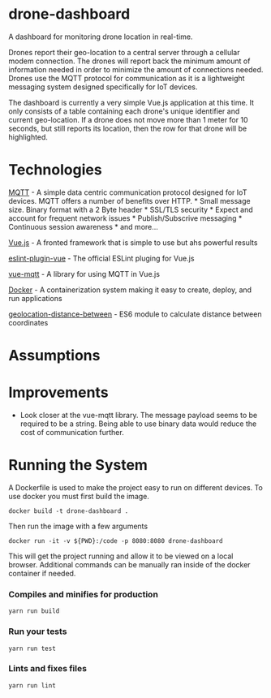 # drone-dashboard

A dashboard for monitoring drone location in real-time.  

Drones report their geo-location to a central server through a cellular modem connection.  The drones will report back the minimum amount of information needed in order to minimize the amount of connections needed.  Drones use the MQTT protocol for communication as it is a lightweight messaging system designed specifically for IoT devices.  

The dashboard is currently a very simple Vue.js application at this time.  It only consists of a table containing each drone's unique identifier and current geo-location.  If a drone does not move more than 1 meter for 10 seconds, but still reports its location, then the row for that drone will be highlighted.

# Technologies

[MQTT](http://mqtt.org/) - A simple data centric communication protocol designed for IoT devices.  MQTT offers a number of benefits over HTTP.
    * Small message size.  Binary format with a 2 Byte header
    * SSL/TLS security
    * Expect and account for frequent network issues
    * Publish/Subscrive messaging
    * Continuous session awareness
    * and more...

[Vue.js](https://vuejs.org/) - A fronted framework that is simple to use but ahs powerful results

[eslint-plugin-vue](https://eslint.vuejs.org/) - The official ESLint pluging for Vue.js

[vue-mqtt](https://github.com/nik-zp/vue-mqtt) - A library for using MQTT in Vue.js

[Docker](https://www.docker.com/) - A containerization system making it easy to create, deploy, and run applications

[geolocation-distance-between](https://github.com/joelcolucci/geolocation-distance-between) - ES6 module to calculate distance between coordinates

# Assumptions

# Improvements

* Look closer at the vue-mqtt library.  The message payload seems to be required to be a string.  Being able to use binary data would reduce the cost of communication further.

# Running the System

A Dockerfile is used to make the project easy to run on different devices.  To use docker you must first build the image.

```
docker build -t drone-dashboard .
```

Then run the image with a few arguments
```
docker run -it -v ${PWD}:/code -p 8080:8080 drone-dashboard
```

This will get the project running and allow it to be viewed on a local browser.  Additional commands can be manually ran inside of the docker container if needed.

### Compiles and minifies for production
```
yarn run build
```

### Run your tests
```
yarn run test
```

### Lints and fixes files
```
yarn run lint
```